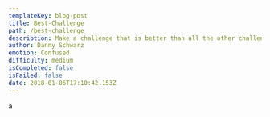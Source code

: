 ```yaml
---
templateKey: blog-post
title: Best-Challenge
path: /best-challenge
description: Make a challenge that is better than all the other challenges and complete it
author: Danny Schwarz
emotion: Confused
difficulty: medium
isCompleted: false
isFailed: false
date: 2018-01-06T17:10:42.153Z
---
```

a
